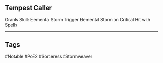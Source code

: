 ## Tempest Caller
Grants Skill: Elemental Storm
Trigger Elemental Storm on Critical Hit with Spells

---
## Tags
#Notable
#PoE2
#Sorceress
#Stormweaver
